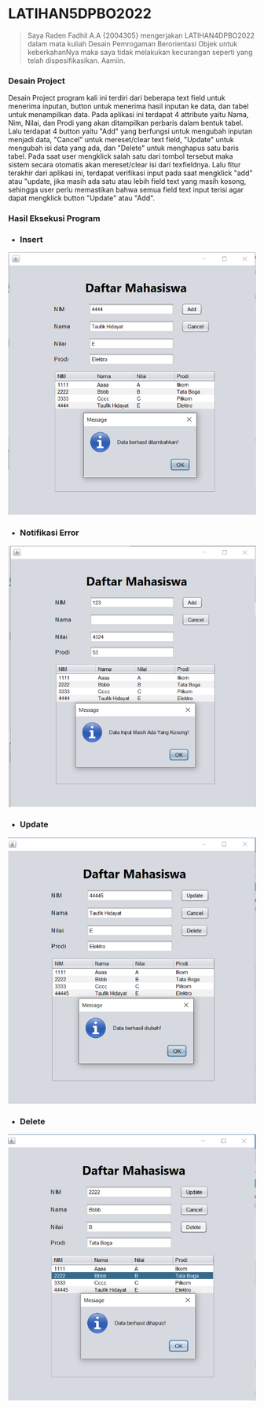 # LATIHAN5DPBO2022
>Saya Raden Fadhil A.A {2004305} mengerjakan LATIHAN4DPBO2022 dalam mata kuliah Desain Pemrogaman Berorientasi Objek untuk keberkahanNya maka saya tidak melakukan kecurangan seperti yang telah dispesifikasikan. Aamiin.
### Desain Project  
Desain Project program kali ini terdiri dari beberapa text field untuk menerima inputan, button untuk menerima hasil inputan ke data, dan tabel untuk menampilkan data. Pada aplikasi ini terdapat 4 attribute yaitu Nama, Nim, Nilai, dan Prodi yang akan ditampilkan perbaris dalam bentuk tabel. Lalu terdapat 4 button yaitu "Add" yang berfungsi untuk mengubah inputan menjadi data, "Cancel" untuk mereset/clear text field, "Update" untuk mengubah isi data yang ada, dan "Delete" untuk menghapus satu baris tabel. Pada saat user mengklick salah satu dari tombol tersebut maka sistem secara otomatis akan mereset/clear isi dari texfieldnya. Lalu fitur terakhir dari aplikasi ini, terdapat verifikasi input pada saat mengklick "add" atau "update, jika masih ada satu atau lebih field text yang masih kosong, sehingga user perlu memastikan bahwa semua field text input terisi agar dapat mengklick button "Update" atau "Add".
### Hasil Eksekusi Program  
- ### Insert
![ScreenShots 1](https://github.com/Gonken-GN/LATIHAN5DPBO2022/blob/main/ScreenShots/Insert.png)
- ### Notifikasi Error 
![ScreenShots 2](https://github.com/Gonken-GN/LATIHAN5DPBO2022/blob/main/ScreenShots/Error.png)
- ### Update
![ScreenShots 3](https://github.com/Gonken-GN/LATIHAN5DPBO2022/blob/main/ScreenShots/update.png)
- ### Delete
![ScreenShots 4](https://github.com/Gonken-GN/LATIHAN5DPBO2022/blob/main/ScreenShots/Delete.png)
